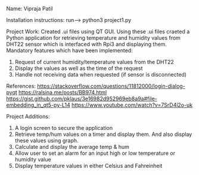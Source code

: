 Name: Vipraja Patil

Installation instructions:
run-->  python3 project1.py

Project Work:
Created .ui files using QT GUI. Using these .ui files craeted a Python application for retrieving temperature and humidity values from
DHT22 sensor which is interfaced with Rpi3 and displaying them.
Mandatory features which have been implemented:
1. Request of current humidity/temperature values from the DHT22
2. Display the values as well as the time of the request
3. Handle not receiving data when requested (if sensor is disconnected)

References:
https://stackoverflow.com/questions/11812000/login-dialog-pyqt
https://ralsina.me/posts/BB974.html
https://gist.github.com/pklaus/3e16982d952969eb8a9a#file-embedding_in_qt5-py-L14
https://www.youtube.com/watch?v=7SrD4l2o-uk

Project Additions:
1. A login screen to secure the application
2. Retrieve temp/hum values on a timer and display them. And also display these values using graph.
3. Calculate and display the average temp & hum
4. Allow user to set an alarm for an input high or low temperature or humidity value 
5. Display temperature values in either Celsius and Fahreinheit

